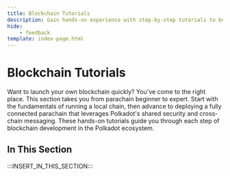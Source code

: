 ```yaml
---
title: Blockchain Tutorials
description: Gain hands-on experience with step-by-step tutorials to build custom blockchains and integrate with system parachains in the Polkadot ecosystem.
hide: 
    - feedback
template: index-page.html
---
```


# Blockchain Tutorials

Want to launch your own blockchain quickly? You've come to the right place. This section takes you from parachain beginner to expert. Start with the fundamentals of running a local chain, then advance to deploying a fully connected parachain that leverages Polkadot's shared security and cross-chain messaging. These hands-on tutorials guide you through each step of blockchain development in the Polkadot ecosystem.

## In This Section

:::INSERT_IN_THIS_SECTION:::

